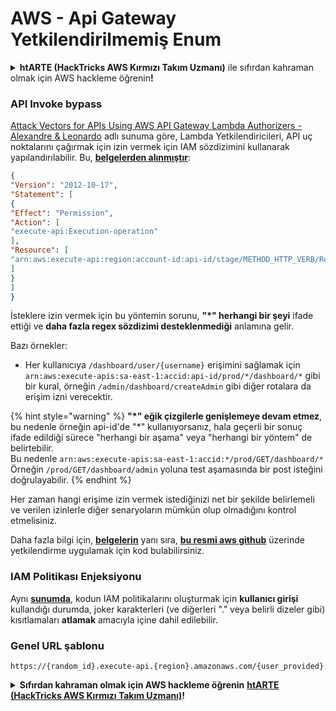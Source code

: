 # AWS - Api Gateway Yetkilendirilmemiş Enum

<details>

<summary><strong>htARTE (HackTricks AWS Kırmızı Takım Uzmanı)</strong> ile sıfırdan kahraman olmak için AWS hackleme öğrenin<strong>!</strong></summary>

HackTricks'i desteklemenin diğer yolları:

* Şirketinizi HackTricks'te **reklamını görmek** veya **HackTricks'i PDF olarak indirmek** için [**ABONELİK PLANLARINI**](https://github.com/sponsors/carlospolop) kontrol edin!
* [**Resmi PEASS & HackTricks ürünlerini**](https://peass.creator-spring.com) edinin
* [**The PEASS Ailesi'ni**](https://opensea.io/collection/the-peass-family) keşfedin, özel [**NFT'lerimiz**](https://opensea.io/collection/the-peass-family) koleksiyonumuz
* 💬 [**Discord grubuna**](https://discord.gg/hRep4RUj7f) veya [**telegram grubuna**](https://t.me/peass) **katılın** veya **Twitter** 🐦 [**@hacktricks_live**](https://twitter.com/hacktricks_live)**'ı takip edin**.
* Hacking hilelerinizi **HackTricks** ve **HackTricks Cloud** github depolarına PR göndererek paylaşın.

</details>

### API Invoke bypass

[Attack Vectors for APIs Using AWS API Gateway Lambda Authorizers - Alexandre & Leonardo](https://www.youtube.com/watch?v=bsPKk7WDOnE) adlı sunuma göre, Lambda Yetkilendiricileri, API uç noktalarını çağırmak için izin vermek için IAM sözdizimini kullanarak yapılandırılabilir. Bu, [**belgelerden alınmıştır**](https://docs.aws.amazon.com/apigateway/latest/developerguide/api-gateway-control-access-using-iam-policies-to-invoke-api.html):
```json
{
"Version": "2012-10-17",
"Statement": [
{
"Effect": "Permission",
"Action": [
"execute-api:Execution-operation"
],
"Resource": [
"arn:aws:execute-api:region:account-id:api-id/stage/METHOD_HTTP_VERB/Resource-path"
]
}
]
}
```
İsteklere izin vermek için bu yöntemin sorunu, **"\*" herhangi bir şeyi** ifade ettiği ve **daha fazla regex sözdizimi desteklenmediği** anlamına gelir.

Bazı örnekler:

* Her kullanıcıya `/dashboard/user/{username}` erişimini sağlamak için `arn:aws:execute-apis:sa-east-1:accid:api-id/prod/*/dashboard/*` gibi bir kural, örneğin `/admin/dashboard/createAdmin` gibi diğer rotalara da erişim izni verecektir.

{% hint style="warning" %}
**"\*" eğik çizgilerle genişlemeye devam etmez**, bu nedenle örneğin api-id'de "\*" kullanıyorsanız, hala geçerli bir sonuç ifade edildiği sürece "herhangi bir aşama" veya "herhangi bir yöntem" de belirtebilir.\
Bu nedenle `arn:aws:execute-apis:sa-east-1:accid:*/prod/GET/dashboard/*`\
Örneğin `/prod/GET/dashboard/admin` yoluna test aşamasında bir post isteğini doğrulayabilir.
{% endhint %}

Her zaman hangi erişime izin vermek istediğinizi net bir şekilde belirlemeli ve verilen izinlerle diğer senaryoların mümkün olup olmadığını kontrol etmelisiniz.

Daha fazla bilgi için, [**belgelerin**](https://docs.aws.amazon.com/apigateway/latest/developerguide/api-gateway-control-access-using-iam-policies-to-invoke-api.html) yanı sıra, [**bu resmi aws github**](https://github.com/awslabs/aws-apigateway-lambda-authorizer-blueprints/tree/master/blueprints) üzerinde yetkilendirme uygulamak için kod bulabilirsiniz.

### IAM Politikası Enjeksiyonu

Aynı [**sunumda**](https://www.youtube.com/watch?v=bsPKk7WDOnE), kodun IAM politikalarını oluşturmak için **kullanıcı girişi** kullandığı durumda, joker karakterleri (ve diğerleri "." veya belirli dizeler gibi) kısıtlamaları **atlamak** amacıyla içine dahil edilebilir.

### Genel URL şablonu
```
https://{random_id}.execute-api.{region}.amazonaws.com/{user_provided}
```
<details>

<summary><strong>Sıfırdan kahraman olmak için AWS hackleme öğrenin</strong> <a href="https://training.hacktricks.xyz/courses/arte"><strong>htARTE (HackTricks AWS Kırmızı Takım Uzmanı)</strong></a><strong>!</strong></summary>

HackTricks'ı desteklemenin diğer yolları:

* **Şirketinizi HackTricks'te reklamını görmek isterseniz** veya **HackTricks'i PDF olarak indirmek isterseniz** [**ABONELİK PLANLARI**](https://github.com/sponsors/carlospolop)'na göz atın!
* [**Resmi PEASS & HackTricks ürünlerini**](https://peass.creator-spring.com) edinin
* [**The PEASS Ailesi'ni**](https://opensea.io/collection/the-peass-family) keşfedin, özel [**NFT'lerimiz**](https://opensea.io/collection/the-peass-family) koleksiyonumuz
* 💬 [**Discord grubuna**](https://discord.gg/hRep4RUj7f) veya [**telegram grubuna**](https://t.me/peass) **katılın** veya **Twitter** 🐦 [**@hacktricks_live**](https://twitter.com/hacktricks_live)'ı **takip edin**.
* **Hacking hilelerinizi HackTricks** ve [**HackTricks Cloud**](https://github.com/carlospolop/hacktricks-cloud) github depolarına **PR göndererek paylaşın**.

</details>
